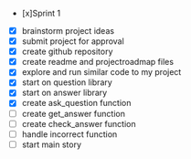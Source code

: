 - [x]Sprint 1
- [x] brainstorm project ideas 
- [x] submit project for approval
- [x] create github repository 
- [x] create readme and projectroadmap files 
- [x] explore and run similar code to my project
- [x] start on question library
- [x] start on answer library 
- [x] create ask_question function
- [ ] create get_answer function
- [ ] create check_answer function
- [ ] handle incorrect function
- [ ] start main story